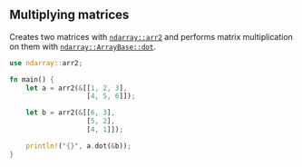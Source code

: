 ## Multiplying matrices

Creates two matrices with [`ndarray::arr2`] and performs matrix multiplication on them with [`ndarray::ArrayBase::dot`].

```rust
use ndarray::arr2;

fn main() {
    let a = arr2(&[[1, 2, 3],
                   [4, 5, 6]]);

    let b = arr2(&[[6, 3],
                   [5, 2],
                   [4, 1]]);

    println!("{}", a.dot(&b));
}
```

[`ndarray::arr2`]: https://docs.rs/ndarray/*/ndarray/fn.arr2.html
[`ndarray::ArrayBase::dot`]: https://docs.rs/ndarray/*/ndarray/struct.ArrayBase.html#method.dot-1
